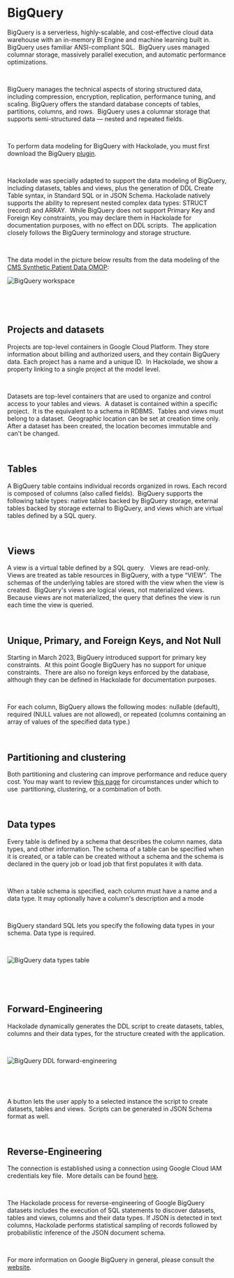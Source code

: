 # BigQuery

BigQuery is a serverless, highly-scalable, and cost-effective cloud data warehouse with an in-memory BI Engine and machine learning built in.&nbsp; BigQuery uses familiar ANSI-compliant SQL.&nbsp; BigQuery uses managed columnar storage, massively parallel execution, and automatic performance optimizations. &nbsp;

&nbsp;

BigQuery manages the technical aspects of storing structured data, including compression, encryption, replication, performance tuning, and scaling. BigQuery offers the standard database concepts of tables, partitions, columns, and rows.&nbsp; BigQuery uses a columnar storage that supports semi-structured data — nested and repeated fields.

&nbsp;

To perform data modeling for BigQuery with Hackolade, you must first download the BigQuery [plugin](<https://hackolade.com/help/DownloadadditionalDBtargetplugin.html> "target=\"\_blank\"").  

&nbsp;

Hackolade was specially adapted to support the data modeling of BigQuery, including datasets, tables and views, plus the generation of DDL Create Table syntax, in Standard SQL or in JSON Schema. Hackolade natively supports the ability to represent nested complex data types: STRUCT (record) and ARRAY.&nbsp; While BigQuery does not support Primary Key and Foreign Key constraints, you may declare them in Hackolade for documentation purposes, with no effect on DDL scripts.&nbsp; The application closely follows the BigQuery terminology and storage structure.

&nbsp;

The data model in the picture below results from the data modeling of the [CMS Synthetic Patient Data OMOP](<https://redivis.com/Demo/datasets/1709> "target=\"\_blank\""):

![BigQuery workspace](<lib/BigQuery%20workspace.png>)

&nbsp;

&nbsp;

## Projects and datasets

Projects are top-level containers in Google Cloud Platform. They store information about billing and authorized users, and they contain BigQuery data. Each project has a name and a unique ID.&nbsp; In Hackolade, we show a property linking to a single project at the model level.

&nbsp;

Datasets are top-level containers that are used to organize and control access to your tables and views.&nbsp; A dataset is contained within a specific project.&nbsp; It is the equivalent to a schema in RDBMS.&nbsp; Tables and views must belong to a dataset.&nbsp; Geographic location can be set at creation time only. After a dataset has been created, the location becomes immutable and can't be changed.

&nbsp;

## Tables

A BigQuery table contains individual records organized in rows. Each record is composed of columns (also called fields).&nbsp; BigQuery supports the following table types: native tables backed by BigQuery storage, external tables backed by storage external to BigQuery, and views which are virtual tables defined by a SQL query.

&nbsp;

## Views

A view is a virtual table defined by a SQL query. &nbsp; Views are read-only.&nbsp; Views are treated as table resources in BigQuery, with a type “VIEW”.&nbsp; The schemas of the underlying tables are stored with the view when the view is created.&nbsp; BigQuery's views are logical views, not materialized views. Because views are not materialized, the query that defines the view is run each time the view is queried.

&nbsp;

## Unique, Primary, and Foreign Keys, and Not Null

Starting in March 2023, BigQuery introduced support for primary key constraints.&nbsp; At this point Google BigQuery has no support for unique constraints.&nbsp; There are also no foreign keys enforced by the database, although they can be defined in Hackolade for documentation purposes.

&nbsp;

For each column, BigQuery allows the following modes: nullable (default), required (NULL values are not allowed), or repeated (columns containing an array of values of the specified data type.)

&nbsp;

## Partitioning and clustering

Both partitioning and clustering can improve performance and reduce query cost. You may want to review [this page](<https://cloud.google.com/bigquery/docs/clustered-tables#when\_to\_use\_clustering> "target=\"\_blank\"") for circumstances under which to use&nbsp; partitioning, clustering, or a combination of both.

&nbsp;

## Data types

Every table is defined by a schema that describes the column names, data types, and other information. The schema of a table can be specified when it is created, or a table can be created without a schema and the schema is declared in the query job or load job that first populates it with data.

&nbsp;

When a table schema is specified, each column must have a name and a data type. It may optionally have a column's description and a mode

&nbsp;

BigQuery standard SQL lets you specify the following data types in your schema. Data type is required.

&nbsp;

![BigQuery data types table](<lib/BigQuery%20data%20types%20table.png>)

&nbsp;

&nbsp;

## Forward-Engineering

Hackolade dynamically generates the DDL script to create datasets, tables, columns and their data types, for the structure created with the application.

&nbsp;

![BigQuery DDL forward-engineering](<lib/BigQuery%20DDL%20forward-engineering.png>)

&nbsp;

&nbsp;

A button lets the user apply to a selected instance the script to create datasets, tables and views.&nbsp; Scripts can be generated in JSON Schema format as well.

&nbsp;

## Reverse-Engineering

The connection is established using a connection using Google Cloud IAM credentials key file.&nbsp; More details can be found [here](<ConnecttoaBigQueryinstance.md>).

&nbsp;

The Hackolade process for reverse-engineering of Google BigQuery datasets includes the execution of SQL statements to discover datasets, tables and views, columns and their data types. If JSON is detected in text columns, Hackolade performs statistical sampling of records followed by probabilistic inference of the JSON document schema.

&nbsp;

For more information on Google BigQuery in general, please consult the [website](<https://cloud.google.com/bigquery/docs> "target=\"\_blank\"").

